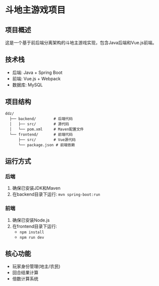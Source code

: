 # 斗地主游戏项目

## 项目概述
这是一个基于前后端分离架构的斗地主游戏实现，包含Java后端和Vue.js前端。

## 技术栈
- 后端: Java + Spring Boot
- 前端: Vue.js + Webpack
- 数据库: MySQL

## 项目结构
```
ddz/
  ├── backend/        # 后端代码
  │   ├── src/        # 源代码
  │   └── pom.xml     # Maven配置文件
  └── frontend/       # 前端代码
      ├── src/        # Vue源代码
      └── package.json # 前端依赖
```

## 运行方式
### 后端
1. 确保已安装JDK和Maven
2. 在backend目录下运行: `mvn spring-boot:run`

### 前端
1. 确保已安装Node.js
2. 在frontend目录下运行:
   - `npm install`
   - `npm run dev`

## 核心功能
- 玩家身份管理(地主/农民)
- 回合结果计算
- 倍数计算系统
